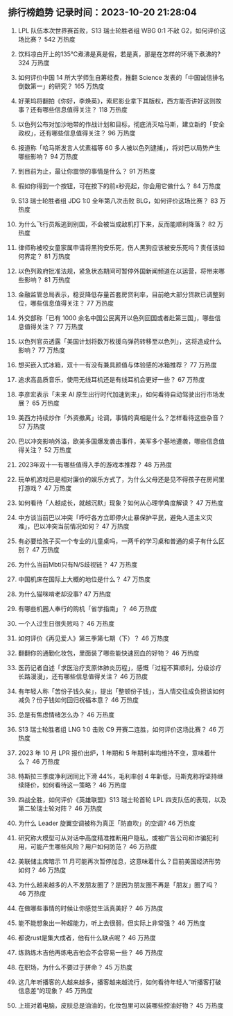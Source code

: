 
## 排行榜趋势 记录时间：2023-10-20 21:28:04
  
  1. LPL 队伍本次世界赛首败，S13 瑞士轮胜者组 WBG 0:1 不敌 G2，如何评价这场比赛？ 542 万热度
    
  2. 饮料凉白开上的135℃煮沸是真是假，若是真，那是在怎样的环境下煮沸的? 324 万热度
    
  3. 如何评价中国 14 所大学师生自筹经费，推翻 Science 发表的「中国诚信排名倒数第一」的研究？ 165 万热度
    
  4. 好莱坞将翻拍《你好，李焕英》，索尼影业拿下其版权，西方能否讲好这则故事？还有哪些信息值得关注？ 118 万热度
    
  5. 以色列公布对加沙地带的作战计划和目标，彻底消灭哈马斯，建立新的「安全政权」，还有哪些信息值得关注？ 96 万热度
    
  6. 报道称「哈马斯发言人优素福等 60 多人被以色列逮捕」，将对巴以局势产生哪些影响？ 94 万热度
    
  7. 到目前为止，最让你震惊的事情是什么？ 91 万热度
    
  8. 假如你得到一个按钮，可在按下的前x秒亮起，你会用它做什么？ 84 万热度
    
  9. S13 瑞士轮胜者组 JDG 1:0 全年第八次击败 BLG，如何评价这场比赛？ 83 万热度
    
  10. 为什么飞行员叛逃到别国，不会被当成敌机打下来，反而能顺利降落？ 82 万热度
    
  11. 律师称被咬女童家属申请将黑狗安乐死，伤人黑狗应该被安乐死吗？责任该如何界定？ 81 万热度
    
  12. 以色列政府批准法规，紧急状态期间可暂停外国新闻频道在以运营，将带来哪些影响？ 81 万热度
    
  13. 金融监管总局表示，稳妥降低存量首套房贷利率，目前绝大部分贷款已调整到位，哪些信息值得关注？ 77 万热度
    
  14. 外交部称「已有 1000 余名中国公民离开以色列回国或者赴第三国」，哪些信息值得关注？ 77 万热度
    
  15. 以色列官员透露「美国计划将数万枚援乌弹药转移至以色列」，这将造成什么影响？ 77 万热度
    
  16. 想买嵌入式冰箱，双十一有没有兼具颜值与体验感的冰箱推荐？ 77 万热度
    
  17. 追求高品质音乐，使用无线耳机还是有线耳机会更好一些？ 67 万热度
    
  18. 李彦宏表示「未来 AI 原生出行时代加速到来」，如何看待自动驾驶出行市场发展？ 65 万热度
    
  19. 美西方持续炒作「外资撤离」论调，事情的真相是什么？怎样看待这些杂音？ 57 万热度
    
  20. 巴以冲突影响外溢，欧美多国爆发袭击事件，美军多个基地遭袭，哪些信息值得关注？ 52 万热度
    
  21. 2023年双十一有哪些值得入手的游戏本推荐？ 48 万热度
    
  22. 玩单机游戏已是相对廉价的娱乐方式了，为什么父母还是见不得孩子在房间里打游戏？ 47 万热度
    
  23. 如何看待「人越成长，就越沉默」现象？如何从心理学角度解读？ 47 万热度
    
  24. 中方谈当前巴以冲突「呼吁各方立即停火止暴保护平民，避免人道主义灾难」，巴以冲突当前情况如何？ 47 万热度
    
  25. 有必要给孩子买一个专业的儿童桌吗，一两千的学习桌和普通的桌子有什么区别？ 47 万热度
    
  26. 为什么当前Mbti只有N/S歧视链？ 47 万热度
    
  27. 中国机床在国际上大概的地位是什么？ 47 万热度
    
  28. 为什么猫咪啃老却没事? 47 万热度
    
  29. 有哪些机圈人奉行的购机「省学指南」？ 46 万热度
    
  30. 一个人过生日很失败吗？ 46 万热度
    
  31. 如何评价《再见爱人》第三季第七期（下）？ 46 万热度
    
  32. 翻翻你的通勤化妆包，里面装了哪些能快速回血的好物？ 46 万热度
    
  33. 医药记者自述「求医治疗支原体肺炎历程」，感慨「过程不算顺利，分级诊疗长路漫漫」，还有哪些信息值得关注？ 46 万热度
    
  34. 有年轻人称「苦份子钱久矣」，提出「整顿份子钱」，当人情交往成负担该如何减负？份子钱如何回归祝福本意？ 46 万热度
    
  35. 总是有焦虑情绪怎么办？ 46 万热度
    
  36. S13 瑞士轮胜者组 LNG 1:0 击败 C9 开赛二连胜，如何评价这场比赛？ 46 万热度
    
  37. 2023 年 10 月 LPR 报价出炉，1 年期和 5 年期利率均维持不变，意味着什么？ 46 万热度
    
  38. 特斯拉三季度净利润同比下滑 44%，毛利率创 4 年新低，马斯克称将坚持继续降价，如何看待这一策略？ 46 万热度
    
  39. 四战全胜，如何评价《英雄联盟》S13 瑞士轮首轮 LPL 四支队伍的表现，以及第二轮瑞士轮对阵？ 46 万热度
    
  40. 为什么 Leader 旋翼空调被称为真正「防直吹」的空调? 46 万热度
    
  41. 研究称大模型可从对话中高度精准推断用户隐私，或被广告公司和诈骗犯利用，可能产生哪些风险？用户如何防范？ 46 万热度
    
  42. 美联储主席暗示 11 月可能再次暂停加息，这意味着什么？目前美国经济形势如何？ 46 万热度
    
  43. 为什么越来越多的人不发朋友圈了？是因为朋友圈不再是「朋友」圈了吗？ 46 万热度
    
  44. 在做哪些事情的时候让你感觉生活真美好？ 46 万热度
    
  45. 能不能想象出一种超能力，听上去很弱，但实际上非常强？ 46 万热度
    
  46. 都说rust是集大成者，他有什么缺点呢？ 46 万热度
    
  47. 练熟练木吉他再练电吉他会不会容易一些？ 46 万热度
    
  48. 在职场，为什么不要过于拼命？ 45 万热度
    
  49. 这几年听播客的人越来越多，播客越来越流行，如何看待年轻人“听播客打破信息差”的现象？ 45 万热度
    
  50. 上班对着电脑，皮肤总是油油的，化妆包里可以装哪些控油好物？ 45 万热度
    